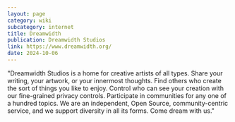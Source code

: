 ```yaml
---
layout: page
category: wiki
subcategory: internet
title: Dreamwidth
publication: Dreamwidth Studios
link: https://www.dreamwidth.org/
date: 2024-10-06
---
```


"Dreamwidth Studios is a home for creative artists of all types. Share your writing, your artwork, or your innermost thoughts. Find others who create the sort of things you like to enjoy. Control who can see your creation with our fine-grained privacy controls. Participate in communities for any one of a hundred topics. We are an independent, Open Source, community-centric service, and we support diversity in all its forms. Come dream with us."
